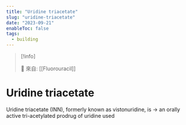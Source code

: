 ```yaml
---
title: "Uridine triacetate"
slug: "uridine-triacetate"
date: "2023-09-21"
enableToc: false
tags:
  - building
---
```


> [!info]
>
> 🌱 來自: [[Fluorouracil]]

# Uridine triacetate

Uridine triacetate (INN), formerly known as vistonuridine, is → an orally active tri-acetylated prodrug of uridine used
